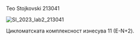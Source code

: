 Teo Stojkovski 213041

![SI_2023_lab2_213041](https://github.com/teostojkovski/SI_2023_lab2_213041/assets/129789665/5019c925-6493-4812-b635-4ba796eebf83)

Цикломатската комплексност изнесува 11 (Е-N+2).

